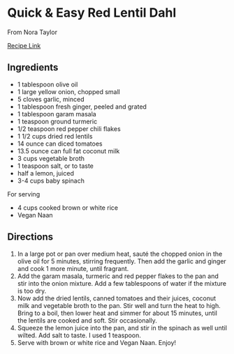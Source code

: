 # Quick & Easy Red Lentil Dahl

From Nora Taylor

[Recipe Link](https://www.noracooks.com/wprm_print/9546)

## Ingredients

- 1 tablespoon olive oil
- 1 large yellow onion, chopped small
- 5 cloves garlic, minced
- 1 tablespoon fresh ginger, peeled and grated
- 1 tablespoon garam masala
- 1 teaspoon ground turmeric
- 1/2 teaspoon red pepper chili flakes
- 1 1/2 cups dried red lentils
- 14 ounce can diced tomatoes
- 13.5 ounce can full fat coconut milk
- 3 cups vegetable broth
- 1 teaspoon salt, or to taste
- half a lemon, juiced
- 3-4 cups baby spinach

For serving
- 4 cups cooked brown or white rice
- Vegan Naan


## Directions 

1. In a large pot or pan over medium heat, sauté the chopped onion in the olive oil for 5 minutes, stirring frequently. Then add the garlic and ginger and cook 1 more minute, until fragrant.
2. Add the garam masala, turmeric and red pepper flakes to the pan and stir into the onion mixture. Add a few tablespoons of water if the mixture is too dry.
3. Now add the dried lentils, canned tomatoes and their juices, coconut milk and vegetable broth to the pan. Stir well and turn the heat to high. Bring to a boil, then lower heat and simmer for about 15 minutes, until the lentils are cooked and soft. Stir occasionally.
4. Squeeze the lemon juice into the pan, and stir in the spinach as well until wilted. Add salt to taste. I used 1 teaspoon.
5. Serve with brown or white rice and Vegan Naan. Enjoy!